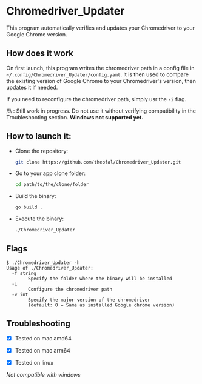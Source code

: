 # Chromedriver_Updater


This program automatically verifies and updates your Chromedriver to your Google Chrome version.

## How does it work

On first launch, this program writes the chromedriver path in a config file in `~/.config/Chromedriver_Updater/config.yaml`.
It is then used to compare the existing version of Google Chrome to your Chromedriver's version, then updates it if needed.

If you need to reconfigure the chromedriver path, simply usr the `-i` flag. 

/!\ : Still work in progress. Do not use it without verifying compatibility in the Troubleshooting section. **Windows not supported yet.**

## How to launch it:
- Clone the repository:
  ```bash
  git clone https://github.com/theofal/Chromedriver_Updater.git
  ```
- Go to your app clone folder:
  ```bash
  cd path/to/the/clone/folder
  ```
- Build the binary:
  ```bash
  go build .
  ```
- Execute the binary:
  ```bash
  ./Chromedriver_Updater
  ```

## Flags
```
$ ./Chromedriver_Updater -h
Usage of ./Chromedriver_Updater:
  -f string
    	Specify the folder where the binary will be installed
  -i	
        Configure the chromedriver path
  -v int
    	Specify the major version of the chromedriver 
    	(default: 0 = Same as installed Google chrome version)
```

## Troubleshooting

- [x] Tested on mac amd64

- [x] Tested on mac arm64

- [x] Tested on linux

*Not compatible with windows*